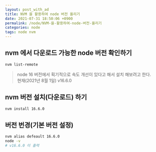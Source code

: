 ```yaml
---
layout: post_with_ad
title: NVM 을 활용하여 node 버전 올리기
date: 2021-07-31 18:50:06 +0900
permalink: /node/NVM-을-활용하여-node-버전-올리기
categories: node
tags: node nvm
---
```


## nvm 에서 다운로드 가능한 node 버전 확인하기

```sh
nvm list-remote
```

> node 16 버전에서 획기적으로 속도 개선이 있다고 해서 설치 해보려고 한다.  
> 현재(2021년 8월 1일) v16.6.0

## nvm 버전 설치(다운로드) 하기

```sh
nvm install 16.6.0
```

## 버전 번경(기본 버전 설정)

```sh
nvm alias defeault 16.6.0
node -v
# v16.6.0 이 출력
```

